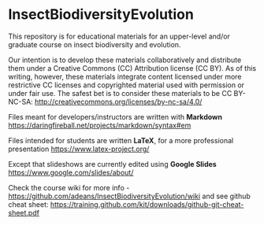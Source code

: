 # InsectBiodiversityEvolution
This repository is for educational materials for an upper-level and/or graduate course on insect biodiversity and evolution.

Our intention is to develop these materials collaboratively and distribute them under a Creative Commons (CC) Attribution license (CC BY). As of this writing, however, these materials integrate content licensed under more restrictive CC licenses and copyrighted material used with permission or under fair use. The safest bet is to consider these materials to be CC BY-NC-SA: http://creativecommons.org/licenses/by-nc-sa/4.0/

Files meant for developers/instructors are written with **Markdown** https://daringfireball.net/projects/markdown/syntax#em

Files intended for students are written **LaTeX**, for a more professional presentation https://www.latex-project.org/

Except that slideshows are currently edited using **Google Slides** https://www.google.com/slides/about/

Check the course wiki for more info - https://github.com/adeans/InsectBiodiversityEvolution/wiki 
and see github cheat sheet: https://training.github.com/kit/downloads/github-git-cheat-sheet.pdf
